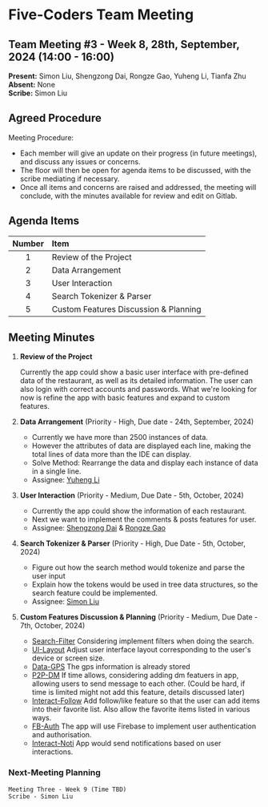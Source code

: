 # Five-Coders Team Meeting

## Team Meeting #3 - Week 8, 28th, September, 2024 (14:00 - 16:00)
**Present:** 
Simon Liu, Shengzong Dai, Rongze Gao, Yuheng Li, Tianfa Zhu
<br>
**Absent:**
None
<br>
**Scribe:**
Simon Liu

## Agreed Procedure
Meeting Procedure:

- Each member will give an update on their progress (in future meetings), and discuss any issues or concerns.
- The floor will then be open for agenda items to be discussed, with the scribe mediating if necessary.
- Once all items and concerns are raised and addressed, the meeting will conclude, with the minutes available for review and edit on Gitlab.


## Agenda Items
| Number    |        Item |
|:---------:|:------------|
| 1 | Review of the Project |
| 2 | Data Arrangement |
| 3 | User Interaction |
| 4 | Search Tokenizer & Parser |
| 5 | Custom Features Discussion & Planning |

## Meeting Minutes
1. **Review of the Project**

    Currently the app could show a basic user interface with pre-defined data of the restaurant, as well as its detailed information. The user can also login with correct accounts and passwords. What we're looking for now is refine the app with basic features and expand to custom features.

2. **Data Arrangement** (Priority - High, Due date - 24th, September, 2024)

    - Currently we have more than 2500 instances of data.
    - However the attributes of data are displayed each line, making the total lines of data more than the IDE can display.
    - Solve Method: Rearrange the data and display each instance of data in a single line.
    - Assignee: [Yuheng Li](https://gitlab.cecs.anu.edu.au/u7810157)

2. **User Interaction** (Priority - Medium, Due Date - 5th, October, 2024)

    - Currently the app could show the information of each restaurant.
    - Next we want to implement the comments & posts features for user.
    - Assignee: [Shengzong Dai](https://gitlab.cecs.anu.edu.au/u7811526) & [Rongze Gao](https://gitlab.cecs.anu.edu.au/u7841935)

3. **Search Tokenizer & Parser** (Priority - High, Due Date - 5th, October, 2024)

    - Figure out how the search method would tokenize and parse the user input
    - Explain how the tokens would be used in tree data structures, so the search feature could be implemented.
    - Assignee: [Simon Liu](https://gitlab.cecs.anu.edu.au/u7761758)

4. **Custom Features Discussion & Planning** (Priority - Medium, Due Date - 7th, October, 2024)

    - [Search-Filter](https://gitlab.cecs.anu.edu.au/u7810157/gp-24s2/-/blob/main/gpSpec/2_Features.md?ref_type=heads#:~:text=%5BSearch%2DInvalid%5D,this%20feature.%20(medium))    Considering implement filters when doing the search.
    - [UI-Layout](https://gitlab.cecs.anu.edu.au/u7810157/gp-24s2/-/blob/main/gpSpec/2_Features.md?ref_type=heads#:~:text=%5BUI%2DLayout%5D,screen%20size.%20(easy)) Adjust user interface layout corresponding to the user's device or screen size.
    - [Data-GPS](https://gitlab.cecs.anu.edu.au/u7810157/gp-24s2/-/blob/main/gpSpec/2_Features.md?ref_type=heads#:~:text=%5BData%2DGPS%5D%20The%20app%20must%20utilize%20GPS%20information%20based%20on%20location%20data.%20Hint%3A%20see%20the%20demo%20presented%20by%20our%20tutors%20on%20ECHO360.%20(easy)) The gps information is already stored 
    - [P2P-DM](https://gitlab.cecs.anu.edu.au/u7810157/gp-24s2/-/blob/main/gpSpec/2_Features.md?ref_type=heads#:~:text=%5BP2P%2DDM%5D%20The%20app%20must%20provide%20users%20with%20the%20ability%20to%20send%20direct%2C%20private%20messages%20to%20each%20other.%20(hard)) If time allows, considering adding dm featuers in app, allowing users to send message to each other. (Could be hard, if time is limited might not add this feature, details discussed later)
    - [Interact-Follow](https://gitlab.cecs.anu.edu.au/u7810157/gp-24s2/-/blob/main/gpSpec/2_Features.md?ref_type=heads#:~:text=%5BInteract%2DFollow%5D%20The%20app%20must%20provide%20the%20ability%20to%20follow%2C%20save%20or%20collect%20items.%20There%20must%20be%20a%20section%20that%20displays%20all%20items%20followed%2C%20saved%20or%20collected%20by%20a%20user%2C%20with%20items%20grouped%20and%20ordered.%20This%20information%20should%20be%20stored%20in%2Dmemory.%20(hard)) Add follow/like feature so that the user can add items into their favorite list. Also allow the favorite items listed in various ways.
    - [FB-Auth](https://gitlab.cecs.anu.edu.au/u7810157/gp-24s2/-/blob/main/gpSpec/2_Features.md?ref_type=heads#:~:text=%5BFB%2DAuth%5D%20The%20app%20must%20use%20Firebase%20to%20implement%20user%20authentication%20and%20authorisation.%20(easy)) The app will use Firebase to implement user authentication and authorisation.
    - [Interact-Noti](https://gitlab.cecs.anu.edu.au/u7810157/gp-24s2/-/blob/main/gpSpec/2_Features.md?ref_type=heads#:~:text=%5BInteract%2DNoti%5D,immediate%20notifications.%20(medium)) App would send notifications based on user interactions.
 
### Next-Meeting Planning

    Meeting Three - Week 9 (Time TBD)
    Scribe - Simon Liu